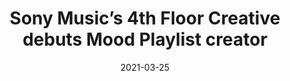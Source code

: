 ---
title: Sony Music’s 4th Floor Creative debuts Mood Playlist creator
link: https://musically.com/2021/03/25/sony-musics-4th-floor-creative-debuts-mood-playlist-creator/
date: 2021-03-25
thumb_image: images/press/musically.jpg
thumb_image_alt: MusicAlly logo
related_project: /projects/mood-playlist
layout: press
---